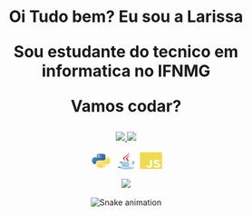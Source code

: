 
<div>
  <h1 align="center">Oi Tudo bem? Eu sou a Larissa
  <p align="center">Sou estudante do tecnico em informatica no IFNMG
  <p align="center"> Vamos codar?
</div>


<div align="center">
  <a href="https://github.com/lariissarodrigues">
    <img height="150em" src="https://github-readme-stats.vercel.app/api?username=lariissarodrigues&count_private=true&include_all_commits=true&show_icons=true&theme=blue-green&hide_border=false&show_owner=true"/>
    <img height="150em" src="https://github-readme-stats.vercel.app/api/top-langs/?username=lariissarodrigues&theme=blue-green&hide_border=false&&layout=compact"/>
  </a>
</div>

<div align="center" valign="top"><br>
  <img align="center" alt="Python" height="30" width="40" src="https://raw.githubusercontent.com/devicons/devicon/master/icons/python/python-original.svg">
  <img align="center" alt="Java" height="30" width="40" src="https://raw.githubusercontent.com/devicons/devicon/master/icons/java/java-original.svg">
  <img align="center" alt="Js" height="30" width="40" src="https://raw.githubusercontent.com/devicons/devicon/master/icons/javascript/javascript-plain.svg">
</div><br>

<div align="center">
  <a href="https://www.instagram.com/edu.lariissarodrigues/" target="_blank"><img src="https://img.shields.io/badge/-Instagram-%23E4405F?style=for-the-badge&logo=instagram&logoColor=white" target="_blank"></a>
</div>

<div align="center">
  
  ![Snake animation](https://github.com/lariissarodrigues/lariissarodrigues/blob/output/github-contribution-grid-snake.svg)
  

  
</div>
